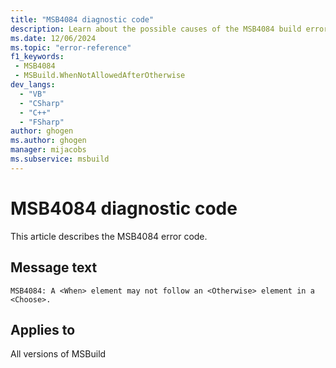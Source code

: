 ```yaml
---
title: "MSB4084 diagnostic code"
description: Learn about the possible causes of the MSB4084 build error, and get troubleshooting tips.
ms.date: 12/06/2024
ms.topic: "error-reference"
f1_keywords:
 - MSB4084
 - MSBuild.WhenNotAllowedAfterOtherwise
dev_langs:
  - "VB"
  - "CSharp"
  - "C++"
  - "FSharp"
author: ghogen
ms.author: ghogen
manager: mijacobs
ms.subservice: msbuild
---
```


# MSB4084 diagnostic code

<!-- :::ErrorDefinitionDescription::: -->
<!-- :::editable-content name="introDescription"::: -->
This article describes the MSB4084 error code.
<!-- :::editable-content-end::: -->

## Message text

`MSB4084: A <When> element may not follow an <Otherwise> element in a <Choose>.`

<!-- :::editable-content name="postOutputDescription"::: -->
<!--
{StrBegin="MSB4084: "}
-->
<!-- :::editable-content-end::: -->
<!-- :::ErrorDefinitionDescription-end::: -->

## Applies to

All versions of MSBuild
